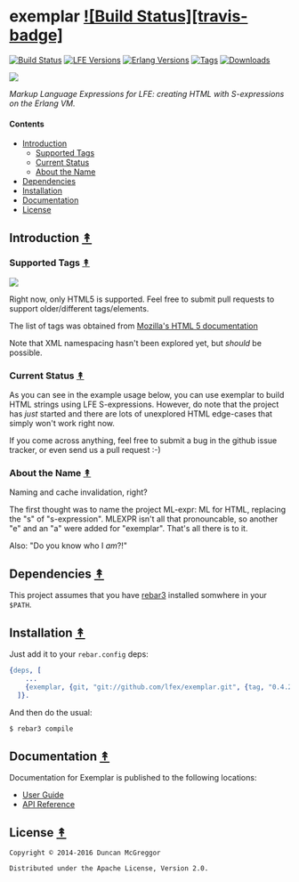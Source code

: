 # exemplar [![Build Status][travis-badge]][travis]

[![Build Status][travis badge]][travis] [![LFE Versions][lfe badge]][lfe] [![Erlang Versions][erlang badge]][versions] [![Tags][github tags badge]][github tags] [![Downloads][hex downloads]][hex package]

[![][juggernaut-tiny]][juggernaut-large]

*Markup Language Expressions for LFE: creating HTML with S-expressions on the Erlang VM.*


#### Contents

* [Introduction](#introduction-)
  * [Supported Tags](#supported-tags-)
  * [Current Status](#current-status-)
  * [About the Name](#about-the-name-)
* [Dependencies](#dependencies-)
* [Installation](#installation-)
* [Documentation](#documentation-)
* [License](#license-)


## Introduction [&#x219F;](#contents)

### Supported Tags [&#x219F;](#contents)

[![][html5_logo]][html5_logo]

[html5_logo]: priv/images/HTML5_Logo_tiny.png

Right now, only HTML5 is supported. Feel free to submit pull requests to support
older/different tags/elements.

The list of tags was obtained from [Mozilla's HTML 5 documentation][mz]

[mz]: https://developer.mozilla.org/en-US/docs/Web/Guide/HTML/HTML5/HTML5_element_list

Note that XML namespacing hasn't been explored yet, but *should* be possible.


### Current Status [&#x219F;](#contents)

As you can see in the example usage below, you can use exemplar to build HTML
strings using LFE S-expressions. However, do note that the project has *just*
started and there are lots of unexplored HTML edge-cases that simply won't work
right now.

If you come across anything, feel free to submit a bug in the github issue
tracker, or even send us a pull request :-)


### About the Name [&#x219F;](#contents)

Naming and cache invalidation, right?

The first thought was to name the project ML-expr: ML for HTML, replacing the
"s" of "s-expression". MLEXPR isn't all that pronouncable, so another "e" and
an "a" were added for "exemplar". That's all there is to it.

Also: "Do you know who I *am*?!"


## Dependencies [&#x219F;](#contents)

This project assumes that you have [rebar3](https://github.com/erlang/rebar3)
installed somwhere in your ``$PATH``.


## Installation [&#x219F;](#contents)

Just add it to your ``rebar.config`` deps:

```erlang
{deps, [
    ...
    {exemplar, {git, "git://github.com/lfex/exemplar.git", {tag, "0.4.2"}}
  ]}.
```

And then do the usual:

```bash
$ rebar3 compile
```


## Documentation [&#x219F;](#contents)

Documentation for Exemplar is published to the following locations:

* [User Guide](http://lfex.github.io/exemplar/current/user-guide)
* [API Reference](http://lfex.github.io/exemplar/current/api)


## License [&#x219F;](#contents)

```
Copyright © 2014-2016 Duncan McGreggor

Distributed under the Apache License, Version 2.0.
```


<!-- Named page links below: /-->

[juggernaut-tiny]: priv/images/juggernaut-tiny.png
[juggernaut-large]: priv/images/juggernaut-large.png
[org]: https://github.com/lfex
[github]: https://github.com/lfex/exemplar
[gitlab]: https://gitlab.com/lfex/exemplar
[travis]: https://travis-ci.org/lfex/exemplar
[travis badge]: https://img.shields.io/travis/lfex/exemplar.svg
[lfe]: https://github.com/rvirding/lfe
[lfe badge]: https://img.shields.io/badge/lfe-1.2.0-blue.svg
[erlang badge]: https://img.shields.io/badge/erlang-R15%20to%2019.1-blue.svg
[versions]: https://github.com/lfex/exemplar/blob/master/.travis.yml
[github tags]: https://github.com/lfex/exemplar/tags
[github tags badge]: https://img.shields.io/github/tag/lfex/exemplar.svg
[github downloads]: https://img.shields.io/github/downloads/lfex/exemplar/total.svg
[hex badge]: https://img.shields.io/hexpm/v/exemplar.svg?maxAge=2592000
[hex package]: https://hex.pm/packages/exemplar
[hex downloads]: https://img.shields.io/hexpm/dt/exemplar.svg
